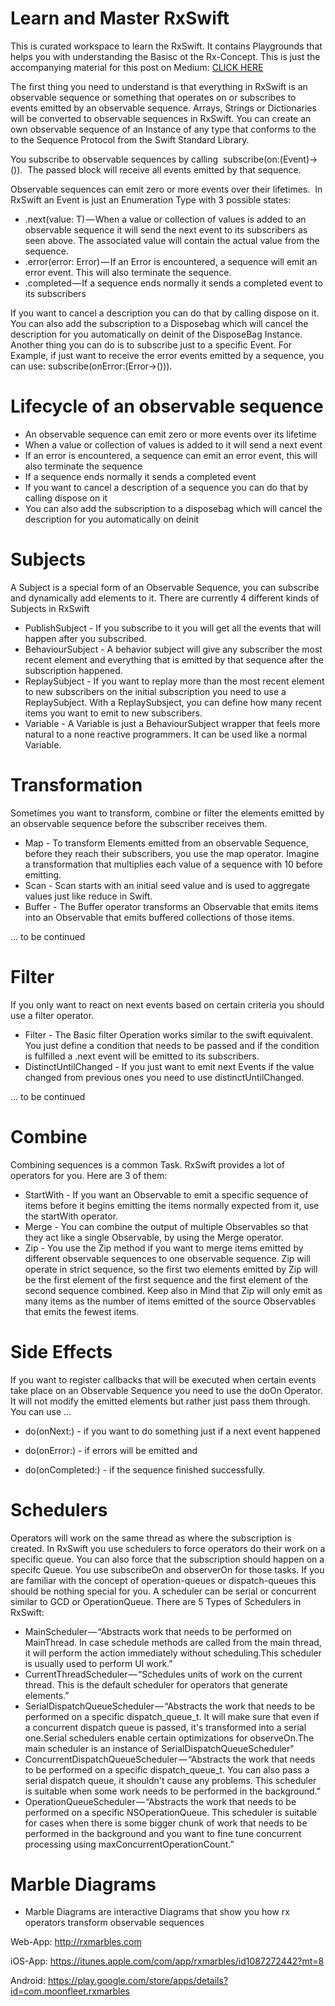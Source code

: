 # Learn and Master RxSwift
This is curated workspace to learn the RxSwift. It contains Playgrounds that helps you with understanding the Basisc ot the Rx-Concept.
This is just the accompanying material for this post on Medium: 
[CLICK HERE](https://medium.com/@sebastianbo/learn-and-master-%EF%B8%8F-the-basics-of-rxswift-in-10-minutes-818ea6e0a05b#.chlo1248g)

The first thing you need to understand is that everything in RxSwift is an observable sequence or something that operates on or subscribes to events emitted by an observable sequence. Arrays, Strings or Dictionaries will be converted to observable sequences in RxSwift. You can create an own observable sequence of an Instance of any type that conforms to the to the Sequence Protocol from the Swift Standard Library.

You subscribe to observable sequences by calling 
subscribe(on:(Event<T>)-> ()). 
The passed block will receive all events emitted by that sequence.

Observable sequences can emit zero or more events over their lifetimes. 
In RxSwift an Event is just an Enumeration Type with 3 possible states:
* .next(value: T) — When a value or collection of values is added to an observable sequence it will send the next event to its subscribers as seen above. The associated value will contain the actual value from the sequence.
* .error(error: Error) — If an Error is encountered, a sequence will emit an error event. This will also terminate the sequence.
* .completed — If a sequence ends normally it sends a completed event to its subscribers

If you want to cancel a description you can do that by calling dispose on it. You can also add the subscription to a Disposebag which will cancel the description for you automatically on deinit of the DisposeBag Instance. Another thing you can do is to subscribe just to a specific Event. For Example, if just want to receive the error events emitted by a sequence, you can use: subscribe(onError:(Error->())).

# Lifecycle of an observable sequence

* An observable sequence can emit zero or more events over its lifetime 
* When a value or collection of values is added to it will send a next event
* If an error is encountered, a sequence can emit an error event, this will also terminate the sequence
* If a sequence ends normally it sends a completed event
* If you want to cancel a description of a sequence you can do that by calling dispose on it
* You can also add the subscription to a disposebag which will cancel the description for you automatically on deinit

# Subjects 

A Subject is a special form of an Observable Sequence, you can subscribe and dynamically add elements to it. There are currently 4 different kinds of Subjects in RxSwift

* PublishSubject - If you subscribe to it you will get all the events that will happen after you subscribed.
* BehaviourSubject - A behavior subject will give any subscriber the most recent element and everything that is emitted by that sequence after the subscription happened.
* ReplaySubject - If you want to replay more than the most recent element to new subscribers on the initial subscription you need to use a ReplaySubject. With a ReplaySubsject, you can define how many recent items you want to emit to new subscribers.
* Variable - A Variable is just a BehaviourSubject wrapper that feels more natural to a none reactive programmers. It can be used like a normal Variable.

# Transformation

Sometimes you want to transform, combine or filter the elements emitted by an observable sequence before the subscriber receives them. 

* Map - To transform Elements emitted from an observable Sequence, before they reach their subscribers, you use the map operator. Imagine a transformation that multiplies each value of a sequence with 10 before emitting.
* Scan - Scan starts with an initial seed value and is used to aggregate values just like reduce in Swift.
* Buffer - The Buffer operator transforms an Observable that emits items into an Observable that emits buffered collections of those items.

... to be continued 

# Filter

If you only want to react on next events based on certain criteria you should use a filter operator.

* Filter - The Basic filter Operation works similar to the swift equivalent. You just define a condition that needs to be passed and if the condition is fulfilled a .next event will be emitted to its subscribers.
* DistinctUntilChanged - If you just want to emit next Events if the value changed from previous ones you need to use distinctUntilChanged.

... to be continued 

# Combine 

Combining sequences is a common Task. RxSwift provides a lot of operators for you. Here are 3 of them:

* StartWith - If you want an Observable to emit a specific sequence of items before it begins emitting the items normally expected from it, use the startWith operator.
* Merge - You can combine the output of multiple Observables so that they act like a single Observable, by using the Merge operator.
* Zip - You use the Zip method if you want to merge items emitted by different observable sequences to one observable sequence. Zip will operate in strict sequence, so the first two elements emitted by Zip will be the first element of the first sequence and the first element of the second sequence combined. Keep also in Mind that Zip will only emit as many items as the number of items emitted of the source Observables that emits the fewest items.

# Side Effects 

If you want to register callbacks that will be executed when certain events take place on an Observable Sequence you need to use the doOn Operator. It will not modify the emitted elements but rather just pass them through. 
You can use … 

* do(onNext:) -  if you want to do something just if a next event happened


* do(onError:) - if errors will be emitted and 


* do(onCompleted:) -  if the sequence finished successfully.

# Schedulers 

Operators will work on the same thread as where the subscription is created. In RxSwift you use schedulers to force operators do their work on a specific queue. You can also force that the subscription should happen on a specifc Queue. You use subscribeOn and observerOn for those tasks. If you are familiar with the concept of operation-queues or dispatch-queues this should be nothing special for you. A scheduler can be serial or concurrent similar to GCD or OperationQueue. There are 5 Types of Schedulers in RxSwift:

* MainScheduler — “Abstracts work that needs to be performed on MainThread. In case schedule methods are called from the main thread, it will perform the action immediately without scheduling.This scheduler is usually used to perform UI work.”
* CurrentThreadScheduler — “Schedules units of work on the current thread. This is the default scheduler for operators that generate elements.”
* SerialDispatchQueueScheduler — “Abstracts the work that needs to be performed on a specific dispatch_queue_t. It will make sure that even if a concurrent dispatch queue is passed, it's transformed into a serial one.Serial schedulers enable certain optimizations for observeOn.The main scheduler is an instance of SerialDispatchQueueScheduler"
* ConcurrentDispatchQueueScheduler — “Abstracts the work that needs to be performed on a specific dispatch_queue_t. You can also pass a serial dispatch queue, it shouldn't cause any problems. This scheduler is suitable when some work needs to be performed in the background.”
* OperationQueueScheduler — “Abstracts the work that needs to be performed on a specific NSOperationQueue. This scheduler is suitable for cases when there is some bigger chunk of work that needs to be performed in the background and you want to fine tune concurrent processing using maxConcurrentOperationCount.”

# Marble Diagrams

* Marble Diagrams are interactive Diagrams that show you how rx operators transform observable sequences 

Web-App: http://rxmarbles.com

iOS-App: https://itunes.apple.com/com/app/rxmarbles/id1087272442?mt=8

Android: https://play.google.com/store/apps/details?id=com.moonfleet.rxmarbles
